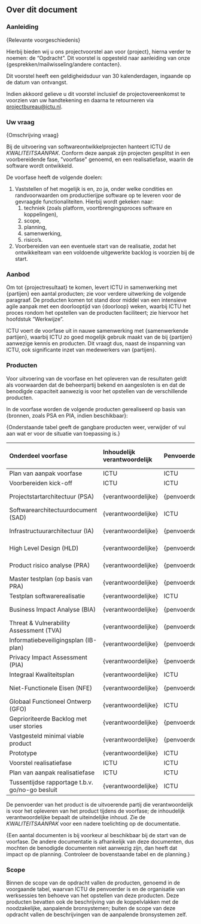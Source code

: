 ## Over dit document

### Aanleiding

{Relevante voorgeschiedenis}

Hierbij bieden wij u ons projectvoorstel aan voor {project}, hierna verder te noemen: de “Opdracht”. Dit voorstel is opgesteld naar aanleiding van onze {gesprekken/mailwisseling/andere contacten}.

Dit voorstel heeft een geldigheidsduur van 30 kalenderdagen, ingaande op de datum van ontvangst.

Indien akkoord gelieve u dit voorstel inclusief de projectovereenkomst te voorzien van uw handtekening en daarna te retourneren via projectbureau@ictu.nl.

### Uw vraag

{Omschrijving vraag}

Bij de uitvoering van softwareontwikkelprojecten hanteert ICTU de $KWALITEITSAANPAK$. Conform deze aanpak zijn projecten gesplitst in een voorbereidende fase, "voorfase" genoemd, en een realisatiefase, waarin de software wordt ontwikkeld.

De voorfase heeft de volgende doelen:

1. Vaststellen of het mogelijk is en, zo ja, onder welke condities en randvoorwaarden om productierijpe software op te leveren voor de gevraagde functionaliteiten. Hierbij wordt gekeken naar:
    1. techniek (zoals platform, voortbrengingsproces software en koppelingen),
    2. scope,
    3. planning,
    4. samenwerking,
    5. risico’s.
2. Voorbereiden van een eventuele start van de realisatie, zodat het ontwikkelteam van een voldoende uitgewerkte backlog is voorzien bij de start.

### Aanbod

Om tot {projectresultaat} te komen, levert ICTU in samenwerking met {partijen} een aantal producten; zie voor verdere uitwerking de volgende paragraaf. De producten komen tot stand door middel van een intensieve agile aanpak met een doorlooptijd van {doorloop} weken, waarbij ICTU het proces rondom het opstellen van de producten faciliteert; zie hiervoor het hoofdstuk “Werkwijze”.

ICTU voert de voorfase uit in nauwe samenwerking met {samenwerkende partijen}, waarbij ICTU zo goed mogelijk gebruik maakt van de bij {partijen} aanwezige kennis en producten. Dit vraagt dus, naast de inspanning van ICTU, ook significante inzet van medewerkers van {partijen}.

### Producten

Voor uitvoering van de voorfase en het opleveren van de resultaten geldt als voorwaarden dat de beheerpartij bekend en aangesloten is en dat de benodigde capaciteit aanwezig is voor het opstellen van de verschillende producten.

In de voorfase worden de volgende producten gerealiseerd op basis van {bronnen, zoals PSA en PIA, indien beschikbaar}:

{Onderstaande tabel geeft de gangbare producten weer, verwijder of vul aan wat er voor de situatie van toepassing is.}

| Onderdeel voorfase                              | Inhoudelijk verantwoordelijk | Penvoerder   | Review en meewerken aan |
|:------------------------------------------------|:-----------------------------|:-------------|:------------------------|
| Plan van aanpak voorfase                        | ICTU                         | ICTU         | {reviewers}             |
| Voorbereiden kick-off                           | ICTU                         | ICTU         | {reviewers}             |
| Projectstartarchitectuur (PSA)                  | {verantwoordelijke}          | {penvoerder} | ICTU, {reviewers}       |
| Softwarearchitectuurdocument (SAD)              | {verantwoordelijke}          | ICTU         | {reviewers}             |
| Infrastructuurarchitectuur (IA)                 | {verantwoordelijke}          | {penvoerder} | ICTU, {reviewers}       |
| High Level Design (HLD)                         | {verantwoordelijke}          | {penvoerder} | ICTU, {reviewers}       |
| Product risico analyse (PRA)                    | {verantwoordelijke}          | {penvoerder} | ICTU, {reviewers}       |
| Master testplan (op basis van PRA)              | {verantwoordelijke}          | {penvoerder} | ICTU, {reviewers}       |
| Testplan softwarerealisatie                     | {verantwoordelijke}          | ICTU         | {reviewers}             |
| Business Impact Analyse (BIA)                   | {verantwoordelijke}          | {penvoerder} | ICTU, {reviewers}       |
| Threat & Vulnerability Assessment (TVA)         | {verantwoordelijke}          | {penvoerder} | ICTU, {reviewers}       |
| Informatiebeveiligingsplan  (IB-plan)           | {verantwoordelijke}          | {penvoerder} | ICTU, {reviewers}       |
| Privacy Impact Assessment (PIA)                 | {verantwoordelijke}          | {penvoerder} | ICTU, {reviewers}       |
| Integraal Kwaliteitsplan                        | {verantwoordelijke}          | ICTU         | {reviewers}             |
| Niet-Functionele Eisen (NFE)                    | {verantwoordelijke}          | {penvoerder} | ICTU, {reviewers}       |
| Globaal Functioneel Ontwerp (GFO)               | {verantwoordelijke}          | ICTU         | {reviewers}             |
| Geprioriteerde Backlog met user stories         | {verantwoordelijke}          | {penvoerder} | ICTU, {reviewers}       |
| Vastgesteld minimal viable product              | {verantwoordelijke}          | {penvoerder} | ICTU, {reviewers}       |
| Prototype                                       | {verantwoordelijke}          | ICTU         | {reviewers}             |
| Voorstel realisatiefase                         | ICTU                         | ICTU         | {reviewers}             |
| Plan van aanpak realisatiefase                  | ICTU                         | ICTU         | {reviewers}             |
| Tussentijdse rapportage t.b.v. go/no-go besluit | {verantwoordelijke}          | ICTU         | {reviewers}             |

De penvoerder van het product is de uitvoerende partij die verantwoordelijk is voor het opleveren van het product tijdens de voorfase; de inhoudelijk verantwoordelijke bepaalt de uiteindelijke inhoud. Zie de $KWALITEITSAANPAK$ voor een nadere toelichting op de documentatie.

{Een aantal documenten is bij voorkeur al beschikbaar bij de start van de voorfase. De andere documentatie is afhankelijk van deze documenten, dus mochten de benodigde documenten niet aanwezig zijn, dan heeft dat impact op de planning. Controleer de bovenstaande tabel en de planning.}

### Scope

Binnen de scope van de opdracht vallen de producten, genoemd in de voorgaande tabel, waarvan ICTU de penvoerder is en de organisatie van werksessies ten behoeve van het opstellen van deze producten. Deze producten bevatten ook de beschrijving van de koppelvlakken met de noodzakelijke, aanpalende bronsystemen; buiten de scope van deze opdracht vallen de beschrijvingen van de aanpalende bronsystemen zelf.
